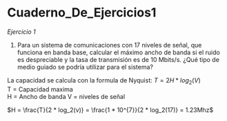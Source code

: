 # Cuaderno_De_Ejercicios1
*Ejercicio 1*

1. Para un sistema de comunicaciones con 17 niveles de señal, que funciona en banda base, calcular el máximo ancho de banda si el ruido es despreciable y la tasa de transmisión es de 10 Mbits/s. ¿Qué tipo de medio guiado se podría utilizar para el sistema?

La capacidad se calcula con la formula de Nyquist: $T = 2H * log_2(V)$  
T = Capacidad maxima  
H = Ancho de banda
V = niveles de señal  

$H = \frac{T}{2 * log_2(v)} = \frac{1 * 10^{7}}{2 * log_2(17)} = 1.23Mhz$


